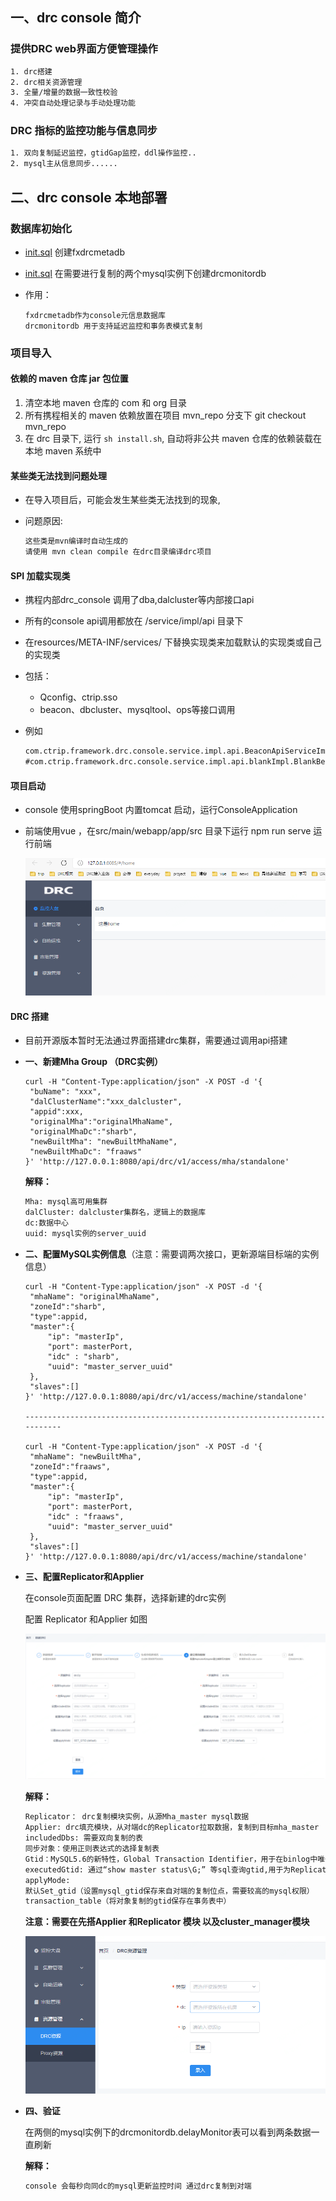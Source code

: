 ## 一、drc console 简介

### 提供DRC web界面方便管理操作
```txt
1. drc搭建
2. drc相关资源管理
3. 全量/增量的数据一致性校验
4. 冲突自动处理记录与手动处理功能
```

### DRC 指标的监控功能与信息同步

```txt
1. 双向复制延迟监控，gtidGap监控，ddl操作监控..
2. mysql主从信息同步......
```

## 二、drc console 本地部署

### 数据库初始化
- [init.sql](/console/src/test/resources/db/init.sql) 创建fxdrcmetadb 

- [init.sql](/console/src/test/resources/db/init.sql) 在需要进行复制的两个mysql实例下创建drcmonitordb 

- 作用：

  ```
  fxdrcmetadb作为console元信息数据库
  drcmonitordb 用于支持延迟监控和事务表模式复制
  ```

### 项目导入

#### 依赖的 maven 仓库 jar 包位置

1. 清空本地 maven 仓库的 com 和 org 目录
2. 所有携程相关的 maven 依赖放置在项目 mvn_repo 分支下
   git checkout mvn_repo
3. 在 drc 目录下, 运行 `sh install.sh`, 自动将非公共 maven 仓库的依赖装载在本地 maven 系统中

#### 某些类无法找到问题处理

- 在导入项目后，可能会发生某些类无法找到的现象,

- 问题原因:

  ```txt
  这些类是mvn编译时自动生成的
  请使用 mvn clean compile 在drc目录编译drc项目
  ```

#### SPI 加载实现类

- 携程内部drc_console 调用了dba,dalcluster等内部接口api

- 所有的console api调用都放在 /service/impl/api 目录下

- 在resources/META-INF/services/ 下替换实现类来加载默认的实现类或自己的实现类

- 包括：

  - Qconfig、ctrip.sso
  - beacon、dbcluster、mysqltool、ops等接口调用

- 例如

  ```txt
  com.ctrip.framework.drc.console.service.impl.api.BeaconApiServiceImpl
  #com.ctrip.framework.drc.console.service.impl.api.blankImpl.BlankBeaconApiServiceImpl
  ```


#### 项目启动

- console 使用springBoot 内置tomcat 启动，运行ConsoleApplication

- 前端使用vue ，在src/main/webapp/app/src 目录下运行 npm run serve 运行前端

  <img src="/docs/zh/images/drc_console_home.png" style="zoom: 80%;" />

#### DRC 搭建

- 目前开源版本暂时无法通过界面搭建drc集群，需要通过调用api搭建

- **一、新建Mha Group （DRC实例）**

  ```shell
  curl -H "Content-Type:application/json" -X POST -d '{
   "buName": "xxx",
   "dalClusterName":"xxx_dalcluster",
   "appid":xxx,
   "originalMha":"originalMhaName",
   "originalMhaDc":"sharb",
   "newBuiltMha": "newBuiltMhaName",
   "newBuiltMhaDc": "fraaws"
  }' 'http://127.0.0.1:8080/api/drc/v1/access/mha/standalone'
  
  ```

  **解释：**

  ```txt
  Mha: mysql高可用集群
  dalCluster: dalcluster集群名，逻辑上的数据库
  dc:数据中心
  uuid: mysql实例的server_uuid
  ```

  

- **二、配置MySQL实例信息**（注意：需要调两次接口，更新源端目标端的实例信息）
  
    ```shell
    curl -H "Content-Type:application/json" -X POST -d '{
     "mhaName": "originalMhaName",
     "zoneId":"sharb",
     "type":appid,
     "master":{
         "ip": "masterIp",
         "port": masterPort,
         "idc" : "sharb",
         "uuid": "master_server_uuid"
     },
     "slaves":[]
    }' 'http://127.0.0.1:8080/api/drc/v1/access/machine/standalone'
    
    ---------------------------------------------------------------------------
    
    curl -H "Content-Type:application/json" -X POST -d '{
     "mhaName": "newBuiltMha",
     "zoneId":"fraaws",
     "type":appid,
     "master":{
         "ip": "masterIp",
         "port": masterPort,
         "idc" : "fraaws",
         "uuid": "master_server_uuid"
     },
     "slaves":[]
    }' 'http://127.0.0.1:8080/api/drc/v1/access/machine/standalone'

- **三、配置Replicator和Applier**

  在console页面配置 DRC 集群，选择新建的drc实例 

  配置 Replicator 和Applier 如图

  <img src="/docs/zh/images/drc_console_AR.png" style="zoom:90%;" />

  **解释：**

  ```txt
  Replicator： drc复制模块实例，从源Mha_master mysql数据
  Applier: drc填充模块，从对端dc的Replicator拉取数据，复制到目标mha_master
  includedDbs: 需要双向复制的表
  同步对象：使用正则表达式的选择复制表
  Gtid：MySQL5.6的新特性，Global Transaction Identifier，用于在binlog中唯一标识一个事务,可以理解为位点
  executedGtid: 通过“show master status\G;” 等sql查询gtid,用于为Replicator拉取binlog的初始点定位
  applyMode:
  默认Set_gtid（设置mysql_gtid保存来自对端的复制位点，需要较高的mysql权限）
  transaction_table（将对象复制的gtid保存在事务表中）
  ```

  **注意：需要在先搭Applier 和Replicator 模块 以及cluster_manager模块**

  <img src="/docs/zh/images/drc_console_resource.png" alt="image-20211208142140296" style="zoom: 67%;" />

- **四、验证**

  在两侧的mysql实例下的drcmonitordb.delayMonitor表可以看到两条数据一直刷新

  **解释：**

  ```txt
  console 会每秒向同dc的mysql更新监控时间 通过drc复制到对端
  ```

  